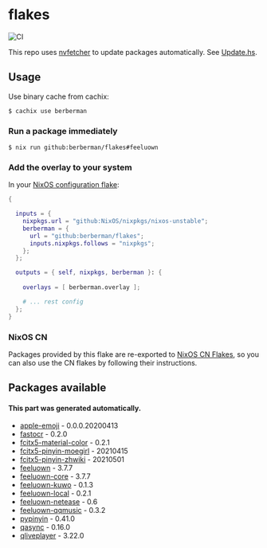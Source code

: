 # flakes

![CI](https://github.com/berberman/flakes/workflows/Update%20and%20check/badge.svg)

This repo uses [nvfetcher](https://github.com/berberman/nvfetcher) to update packages automatically.
See [Update.hs](Update.hs).

## Usage

Use binary cache from cachix:

```
$ cachix use berberman
```

### Run a package immediately

```
$ nix run github:berberman/flakes#feeluown
```

### Add the overlay to your system

In your [NixOS configuration flake](https://www.tweag.io/blog/2020-07-31-nixos-flakes/):

```nix
{

  inputs = {
    nixpkgs.url = "github:NixOS/nixpkgs/nixos-unstable";
    berberman = {
      url = "github:berberman/flakes";
      inputs.nixpkgs.follows = "nixpkgs";
    };
  };

  outputs = { self, nixpkgs, berberman }: {
  
    overlays = [ berberman.overlay ];

    # ... rest config
  };
}
```

### NixOS CN

Packages provided by this flake are re-exported to [NixOS CN Flakes](https://github.com/nixos-cn/flakes),
so you can also use the CN flakes by following their instructions.

## Packages available

#### This part was generated automatically.

* [apple-emoji](https://github.com/samuelngs/apple-emoji-linux) - 0.0.0.20200413
* [fastocr](https://github.com/BruceZhang1993/FastOCR) - 0.2.0
* [fcitx5-material-color](https://github.com/hosxy/Fcitx5-Material-Color) - 0.2.1
* [fcitx5-pinyin-moegirl](https://github.com/outloudvi/mw2fcitx) - 20210415
* [fcitx5-pinyin-zhwiki](https://github.com/felixonmars/fcitx5-pinyin-zhwiki) - 20210501
* [feeluown](https://github.com/feeluown/FeelUOwn) - 3.7.7
* [feeluown-core](https://github.com/feeluown/FeelUOwn) - 3.7.7
* [feeluown-kuwo](https://github.com/feeluown/feeluown-kuwo) - 0.1.3
* [feeluown-local](https://github.com/feeluown/feeluown-local) - 0.2.1
* [feeluown-netease](https://github.com/feeluown/feeluown-netease) - 0.6
* [feeluown-qqmusic](https://github.com/feeluown/feeluown-qqmusic) - 0.3.2
* [pypinyin](https://github.com/mozillazg/python-pinyin) - 0.41.0
* [qasync](https://github.com/CabbageDevelopment/qasync) - 0.16.0
* [qliveplayer](https://github.com/IsoaSFlus/QLivePlayer) - 3.22.0